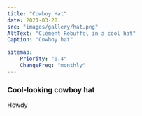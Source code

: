 ```yaml
---
title: "Cowboy Hat"
date: 2021-03-28
src: "images/gallery/hat.png"
AltText: "Clément Rebuffel in a cool hat"
Caption: "Cowboy hat"

sitemap:
    Priority: "0.4"
    ChangeFreq: "monthly"
---
```


### Cool-looking cowboy hat

Howdy
